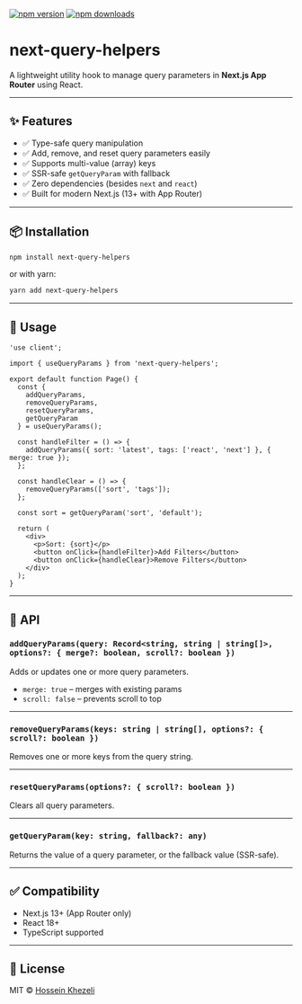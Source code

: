 [![npm version](https://img.shields.io/npm/v/next-query-utils.svg)](https://www.npmjs.com/package/next-query-helpers)
[![npm downloads](https://img.shields.io/npm/dm/next-query-utils.svg)](https://www.npmjs.com/package/next-query-helpers)
# next-query-helpers

A lightweight utility hook to manage query parameters in **Next.js App Router** using React.

---

## ✨ Features

- ✅ Type-safe query manipulation
- ✅ Add, remove, and reset query parameters easily
- ✅ Supports multi-value (array) keys
- ✅ SSR-safe `getQueryParam` with fallback
- ✅ Zero dependencies (besides `next` and `react`)
- ✅ Built for modern Next.js (13+ with App Router)

---

## 📦 Installation

```bash
npm install next-query-helpers
```

or with yarn:

```bash
yarn add next-query-helpers
```

---

## 🚀 Usage

```tsx
'use client';

import { useQueryParams } from 'next-query-helpers';

export default function Page() {
  const {
    addQueryParams,
    removeQueryParams,
    resetQueryParams,
    getQueryParam
  } = useQueryParams();

  const handleFilter = () => {
    addQueryParams({ sort: 'latest', tags: ['react', 'next'] }, { merge: true });
  };

  const handleClear = () => {
    removeQueryParams(['sort', 'tags']);
  };

  const sort = getQueryParam('sort', 'default');

  return (
    <div>
      <p>Sort: {sort}</p>
      <button onClick={handleFilter}>Add Filters</button>
      <button onClick={handleClear}>Remove Filters</button>
    </div>
  );
}
```

---

## 🧠 API

### `addQueryParams(query: Record<string, string | string[]>, options?: { merge?: boolean, scroll?: boolean })`

Adds or updates one or more query parameters.

- `merge: true` – merges with existing params
- `scroll: false` – prevents scroll to top

---

### `removeQueryParams(keys: string | string[], options?: { scroll?: boolean })`

Removes one or more keys from the query string.

---

### `resetQueryParams(options?: { scroll?: boolean })`

Clears all query parameters.

---

### `getQueryParam(key: string, fallback?: any)`

Returns the value of a query parameter, or the fallback value (SSR-safe).

---

## ✅ Compatibility

- Next.js 13+ (App Router only)
- React 18+
- TypeScript supported

---

## 📄 License

MIT © [Hossein Khezeli](https://github.com/hosseinkhezeli)

